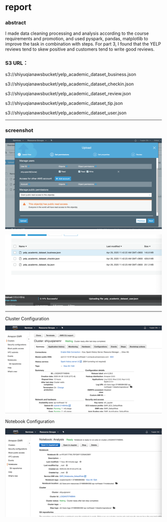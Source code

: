 # report

### abstract

I made data cleaning processing and analysis according to the course requirements and promotion, and used pyspark, pandas, matplotlib to improve the task in combination with steps. For part 3, I found that the YELP reviews tend to skew positive and customers tend to write good reviews. 


### S3 URL：

s3://shiyuqianawsbucket/yelp_academic_dataset_business.json

s3://shiyuqianawsbucket/yelp_academic_dataset_checkin.json

s3://shiyuqianawsbucket/yelp_academic_dataset_review.json

s3://shiyuqianawsbucket/yelp_academic_dataset_tip.json

s3://shiyuqianawsbucket/yelp_academic_dataset_user.json

----




### screenshot

![upload1.jpg](img/upload1.jpg)

![upload2.jpg](img/upload2.png)

---

Cluster Configuration

![emr.jpg](img/emr.png)

Notebook Configuration

![notebook.jpg](img/notebook.png)
